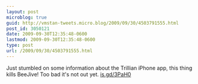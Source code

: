 ```yaml
---
layout: post
microblog: true
guid: http://vmstan-tweets.micro.blog/2009/09/30/4503791555.html
post_id: 3050121
date: 2009-09-30T12:35:48-0600
lastmod: 2009-09-30T12:35:48-0600
type: post
url: /2009/09/30/4503791555.html
---
```

Just stumbled on some information about the Trillian iPhone app, this thing kills BeeJive! Too bad it's not out yet. [is.gd/3PaH0](http://is.gd/3PaH0)
